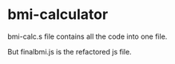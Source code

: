 # bmi-calculator

bmi-calc.s file contains all the code into one file.

But finalbmi.js is the refactored js file.

